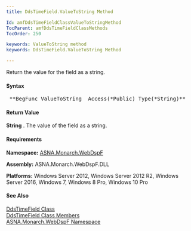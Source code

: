 ```yaml
---
title: DdsTimeField.ValueToString Method

Id: amfDdsTimeFieldClassValueToStringMethod
TocParent: amfDdsTimeFieldClassMethods
TocOrder: 250

keywords: ValueToString method
keywords: DdsTimeField.ValueToString Method

---
```


Return the value for the field as a string. 

#### Syntax
<pre class="prettyprint"> **BegFunc ValueToString  Access(*Public) Type(*String)** </pre>

#### Return Value
**String** . The value of the field as a string.

#### Requirements
**Namespace:** [ASNA.Monarch.WebDspF](amfWebDspFNamespace.html)

**Assembly:** ASNA.Monarch.WebDspF.DLL

**Platforms:** Windows Server 2012, Windows Server 2012 R2, Windows Server 2016, Windows 7, Windows 8 Pro, Windows 10 Pro

#### See Also
[ DdsTimeField Class](amfDdsTimeFieldClass.html) <br /> [ DdsTimeField Class Members](amfDdsTimeFieldClassMembers.html) <br /> [ ASNA.Monarch.WebDspF Namespace](amfWebDspFNamespace.html) 
